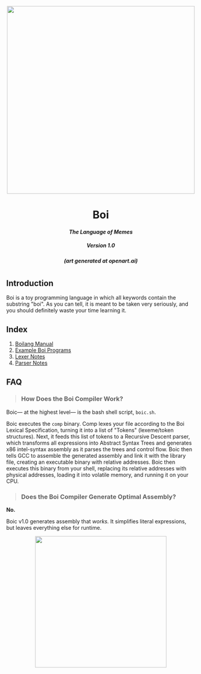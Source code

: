 <p align="center">
  <image src="/art/herecomedatboi.jpg" width="500"></image>
</p>
<h1 align="center"><b>Boi</b></h1>
<h4 align="center"><b><i>The Language of Memes</i></b></h4>
<h5 align="center"><b><i>Version 1.0</i></b></h5>
<h6 align="center"><b><i>(art generated at openart.ai)</i></b></h6>

#

## Introduction

Boi is a toy programming language in which all keywords contain the substring "boi". As you can tell, it is meant to be taken very seriously, and you should definitely waste your time learning it.

## Index
1. [Boilang Manual](DOC/Lang.md)
2. [Example Boi Programs](DOC/Example.md)
3. [Lexer Notes](DOC/Lexer.md)
4. [Parser Notes](DOC/Parser.md)

## FAQ
> ### How Does the Boi Compiler Work?

Boic&mdash; at the highest level&mdash; is the bash shell script, ```boic.sh```.

Boic executes the ```comp``` binary. Comp lexes your file according to the Boi Lexical Specification, turning it into a list of "Tokens" (lexeme/token structures). Next, it feeds this list of tokens to a Recursive Descent parser, which transforms all expressions into Abstract Syntax Trees and generates x86 intel-syntax assembly as it parses the trees and control flow. Boic then tells GCC to assemble the generated assembly and link it with the library file, creating an executable binary with relative addresses. Boic then executes this binary from your shell, replacing its relative addresses with physical addresses, loading it into volatile memory, and running it on your CPU.

> ### Does the Boi Compiler Generate Optimal Assembly?

**No.**

Boic v1.0 generates assembly that *works.* It simplifies literal expressions, but leaves everything else for runtime.

<p align="center">
  <image src="/art/BoicGood.jpg" width="350"></image>
</p>
